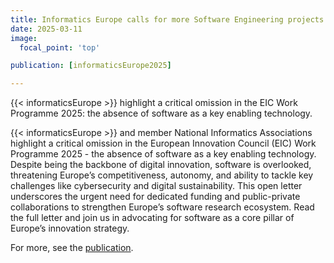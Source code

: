 ```yaml
---
title: Informatics Europe calls for more Software Engineering projects
date: 2025-03-11
image:
  focal_point: 'top'

publication: [informaticsEurope2025]

---
```


{{< informaticsEurope >}} highlight a critical omission in the EIC Work Programme 2025: the absence of software as a key enabling technology.

<!--more-->

{{< informaticsEurope >}} and member National Informatics Associations highlight a critical omission in the European Innovation Council (EIC) Work Programme 2025 - the absence of software as a key enabling technology. Despite being the backbone of digital innovation, software is overlooked, threatening Europe’s competitiveness, autonomy, and ability to tackle key challenges like cybersecurity and digital sustainability. 
This open letter underscores the urgent need for dedicated funding and public-private collaborations to strengthen Europe’s software research ecosystem. Read the full letter and join us in advocating for software as a core pillar of Europe’s innovation strategy.

For more, see the  <a href="../../publication/informaticseurope2025">publication</a>.



